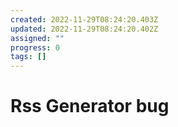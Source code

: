 ```yaml
---
created: 2022-11-29T08:24:20.403Z
updated: 2022-11-29T08:24:20.402Z
assigned: ""
progress: 0
tags: []
---
```


# Rss Generator bug
